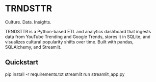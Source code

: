 # TRNDSTTR
Culture. Data. Insights.

TRNDSTTR is a Python-based ETL and analytics dashboard that ingests data from YouTube Trending and Google Trends, stores it in SQLite, and visualizes cultural popularity shifts over time. Built with pandas, SQLAlchemy, and Streamlit.

## Quickstart
pip install -r requirements.txt
streamlit run streamlit_app.py
